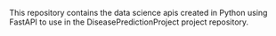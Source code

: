 This repository contains the data science apis created in Python using FastAPI to use in the DiseasePredictionProject project repository.
